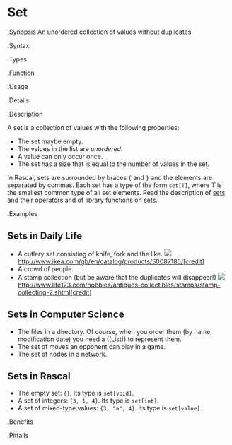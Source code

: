 # Set

.Synopsis
An unordered collection of values without duplicates.

.Syntax

.Types

.Function
       
.Usage

.Details

.Description

A set is a collection of values with the following properties:

*  The set maybe empty.
*  The values in the list are _unordered_.
*  A value can only occur once.
*  The set has a size that is equal to the number of values in the set.


In Rascal, sets are surrounded by braces `{` and `}` and the elements are separated by commas.
Each set has a type of the form `set[T]`, where _T_ is the smallest common type of all set elements.
Read the description of [sets and their operators]((Rascal:Values-Set))
and of [library functions on sets]((Library:Set)).

.Examples

## Sets in Daily Life

*  A cutlery set consisting of knife, fork and the like.
   ![]((cutlery-set.jpg))
   http://www.ikea.com/gb/en/catalog/products/50087185/[credit]
*  A crowd of people.
*  A stamp collection (but be aware that the duplicates will disappear!)
   ![]((stamp-collecting.jpg))
   http://www.life123.com/hobbies/antiques-collectibles/stamps/stamp-collecting-2.shtml[credit]

## Sets in Computer Science

*  The files in a directory. Of course, when you order them (by name, modification date) you need a ((List)) to represent them.
*  The set of moves an opponent can play in a game.
*  The set of nodes in a network.

## Sets in Rascal

*  The empty set: `{}`. Its type is `set[void]`.
*  A set of integers: `{3, 1, 4}`. Its type is `set[int]`.
*  A set of mixed-type values: `{3, "a", 4}`. Its type is `set[value]`.

.Benefits

.Pitfalls

